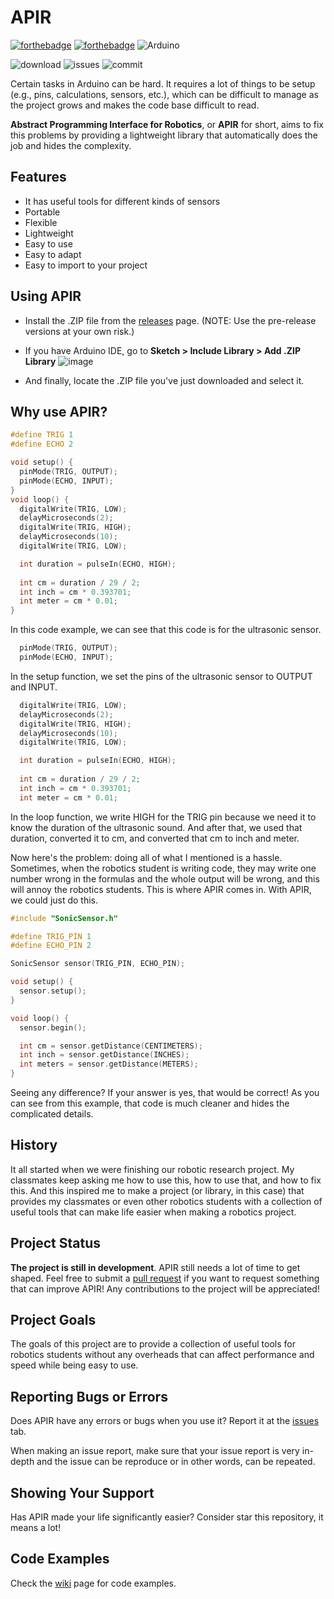 # APIR
[![forthebadge](https://forthebadge.com/images/badges/made-with-c-plus-plus.svg)](https://en.wikipedia.org/wiki/C%2B%2B) [![forthebadge](https://forthebadge.com/images/badges/open-source.svg)](https://en.wikipedia.org/wiki/Open-source_software) ![Arduino](https://img.shields.io/badge/-Arduino-00979D?style=for-the-badge&logo=Arduino&logoColor=white)

![download](https://img.shields.io/github/downloads/QuadraBoy/APIR/total?style=for-the-badge) ![issues](https://img.shields.io/github/issues/QuadraBoy/APIR?style=for-the-badge) ![commit](https://img.shields.io/github/last-commit/QuadraBoy/APIR?style=for-the-badge)

Certain tasks in Arduino can be hard. It requires a lot of things to be setup (e.g., pins, calculations, sensors, etc.), which can be difficult to manage as the project grows and makes the code base difficult to read. 

**Abstract Programming Interface for Robotics**, or **APIR** for short, aims to fix this problems by providing a lightweight library that automatically does the job and hides the complexity.

## Features
- It has useful tools for different kinds of sensors
- Portable
- Flexible
- Lightweight
- Easy to use
- Easy to adapt
- Easy to import to your project

## Using APIR
- Install the .ZIP file from the [releases](https://github.com/QuadraBoy/APIR/releases) page. (NOTE: Use the pre-release versions at your own risk.)

- If you have Arduino IDE, go to **Sketch > Include Library > Add .ZIP Library**
![image](https://user-images.githubusercontent.com/79918051/235280104-cad9c829-4d14-4910-9f49-2e85e458fb63.png)

- And finally, locate the .ZIP file you've just downloaded and select it.

## Why use APIR?
```cpp
#define TRIG 1
#define ECHO 2

void setup() {
  pinMode(TRIG, OUTPUT);
  pinMode(ECHO, INPUT);
}
void loop() {
  digitalWrite(TRIG, LOW);
  delayMicroseconds(2);
  digitalWrite(TRIG, HIGH);
  delayMicroseconds(10);
  digitalWrite(TRIG, LOW);

  int duration = pulseIn(ECHO, HIGH);
  
  int cm = duration / 29 / 2;
  int inch = cm * 0.393701;
  int meter = cm * 0.01;
}
```
In this code example, we can see that this code is for the ultrasonic sensor.
```cpp
  pinMode(TRIG, OUTPUT);
  pinMode(ECHO, INPUT);
```
In the setup function, we set the pins of the ultrasonic sensor to OUTPUT and INPUT.

```cpp
  digitalWrite(TRIG, LOW);
  delayMicroseconds(2);
  digitalWrite(TRIG, HIGH);
  delayMicroseconds(10);
  digitalWrite(TRIG, LOW);

  int duration = pulseIn(ECHO, HIGH);
  
  int cm = duration / 29 / 2;
  int inch = cm * 0.393701;
  int meter = cm * 0.01;
```
In the loop function, we write HIGH for the TRIG pin because we need it to know the duration of the ultrasonic sound. And after that, we used that duration, converted it to cm, and converted that cm to inch and meter.

Now here's the problem: doing all of what I mentioned is a hassle. Sometimes, when the robotics student is writing code, they may write one number wrong in the formulas and the whole output will be wrong, and this will annoy the robotics students. This is where APIR comes in. With APIR, we could just do this.
```cpp
#include "SonicSensor.h"

#define TRIG_PIN 1
#define ECHO_PIN 2

SonicSensor sensor(TRIG_PIN, ECHO_PIN);

void setup() {
  sensor.setup();
}

void loop() {
  sensor.begin();

  int cm = sensor.getDistance(CENTIMETERS);
  int inch = sensor.getDistance(INCHES);
  int meters = sensor.getDistance(METERS);
}
```
Seeing any difference? If your answer is yes, that would be correct! As you can see from this example, that code is much cleaner and hides the complicated details. 

## History
It all started when we were finishing our robotic research project. My classmates keep asking me how to use this, how to use that, and how to fix this. And this inspired me to make a project (or library, in this case) that provides my classmates or even other robotics students with a collection of useful tools that can make life easier when making a robotics project.

## Project Status
**The project is still in development**. APIR still needs a lot of time to get shaped. Feel free to submit a [pull request](https://github.com/QuadraBoy/APIR/pulls) if you want to request something that can improve APIR! Any contributions to the project will be appreciated!

## Project Goals
The goals of this project are to provide a collection of useful tools for robotics students without any overheads that can affect performance and speed while being easy to use.

## Reporting Bugs or Errors
Does APIR have any errors or bugs when you use it? Report it at the [issues](https://github.com/QuadraBoy/APIR/issues) tab.

When making an issue report, make sure that your issue report is very in-depth and the issue can be reproduce or in other words, can be repeated.

## Showing Your Support
Has APIR made your life significantly easier? Consider star this repository, it means a lot!

## Code Examples
Check the [wiki](https://github.com/QuadraBoy/APIR/wiki) page for code examples.
